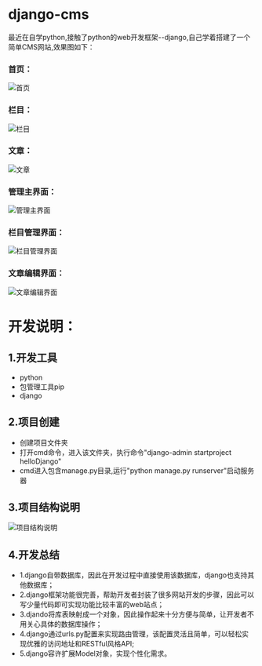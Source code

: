 # django-cms

最近在自学python,接触了python的web开发框架--django,自己学着搭建了一个简单CMS网站,效果图如下：
<div>
    <h3>首页：</h3>
    <img src="https://raw.githubusercontent.com/putaomogu/django-cms/master/rmimg/index.png" alt="首页">
</div>
<div>
    <h3>栏目：</h3>
    <img src="https://raw.githubusercontent.com/putaomogu/django-cms/master/rmimg/channel.png" alt="栏目">
</div>
<div>
    <h3>文章：</h3>
    <img src="https://raw.githubusercontent.com/putaomogu/django-cms/master/rmimg/article.png" alt="文章">
</div>
<div>
    <h3>管理主界面：</h3>
    <img src="https://raw.githubusercontent.com/putaomogu/django-cms/master/rmimg/admin.png" alt="管理主界面">
</div>
<div>
    <h3>栏目管理界面：</h3>
    <img src="https://raw.githubusercontent.com/putaomogu/django-cms/master/rmimg/admin_channel.png" alt="栏目管理界面">
</div>
<div>
    <h3>文章编辑界面：</h3>
    <img src="https://raw.githubusercontent.com/putaomogu/django-cms/master/rmimg/admin_eidt_a.png" alt="文章编辑界面">
</div>
<h1>开发说明：</h1>
<h2>1.开发工具</h2>
<p>
   <ul>
   <li>python</li>
   <li>包管理工具pip</li>
   <li>django</li>
   </ul>
</p>
<h2>2.项目创建</h2>
<p>
   <ul>
   <li>创建项目文件夹</li>
   <li>打开cmd命令，进入该文件夹，执行命令"django-admin startproject helloDjango"</li>
   <li>cmd进入包含manage.py目录,运行"python manage.py runserver"启动服务器</li>
   </ul>
</p>
<h2>3.项目结构说明</h2>
<p>
  <img src="https://raw.githubusercontent.com/putaomogu/django-cms/master/rmimg/project.png" alt="项目结构说明">
</p>
<h2>4.开发总结</h2>
<p> 
   <ul>
    <li>1.django自带数据库，因此在开发过程中直接使用该数据库，django也支持其他数据库；</li>
    <li>2.django框架功能很完善，帮助开发者封装了很多网站开发的步骤，因此可以写少量代码即可实现功能比较丰富的web站点；</li>
    <li>3.djando将库表映射成一个对象，因此操作起来十分方便与简单，让开发者不用关心具体的数据库操作；</li>
    <li>4.django通过urls.py配置来实现路由管理，该配置灵活且简单，可以轻松实现优雅的访问地址和RESTful风格API;</li>
    <li>5.django容许扩展Model对象，实现个性化需求。</li>
  </ul>
</p>
